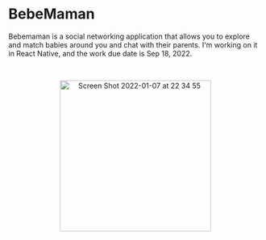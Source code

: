 # BebeMaman

Bebemaman is a social networking application that allows you to explore and match babies around you and chat with their parents.
I'm working on it in React Native, and the work due date is Sep 18, 2022.

<br />
<p align="center">
<img width="300" alt="Screen Shot 2022-01-07 at 22 34 55" src="https://user-images.githubusercontent.com/64334381/148551810-0ebdda69-2615-4453-9ace-2693d1bf89f6.png">
</p>
